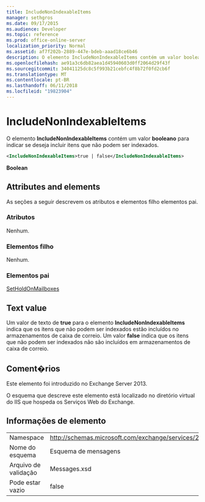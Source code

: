 ```yaml
---
title: IncludeNonIndexableItems
manager: sethgros
ms.date: 09/17/2015
ms.audience: Developer
ms.topic: reference
ms.prod: office-online-server
localization_priority: Normal
ms.assetid: af7f202b-2889-447e-bdeb-aaad18ce6b46
description: O elemento IncludeNonIndexableItems contém um valor booleano para indicar se deseja incluir itens que não podem ser indexados.
ms.openlocfilehash: ae91a3c6db82aea1d45940603d0ff2064d29f43f
ms.sourcegitcommit: 34041125dc8c5f993b21cebfc4f8b72f0fd2cb6f
ms.translationtype: MT
ms.contentlocale: pt-BR
ms.lasthandoff: 06/11/2018
ms.locfileid: "19823904"
---
```

# <a name="includenonindexableitems"></a>IncludeNonIndexableItems

O elemento **IncludeNonIndexableItems** contém um valor **booleano** para indicar se deseja incluir itens que não podem ser indexados. 
  
```XML
<IncludeNonIndexableItems>true | false</IncludeNonIndexableItems>
```

 **Boolean**
## <a name="attributes-and-elements"></a>Attributes and elements

As seções a seguir descrevem os atributos e elementos filho elementos pai.
  
### <a name="attributes"></a>Atributos

Nenhum.
  
### <a name="child-elements"></a>Elementos filho

Nenhum.
  
### <a name="parent-elements"></a>Elementos pai

[SetHoldOnMailboxes](setholdonmailboxes.md)
  
## <a name="text-value"></a>Text value

Um valor de texto de **true** para o elemento **IncludeNonIndexableItems** indica que os itens que não podem ser indexados estão incluídos no armazenamentos de caixa de correio. Um valor **false** indica que os itens que não podem ser indexados não são incluídos em armazenamentos de caixa de correio. 
  
## <a name="remarks"></a>Coment�rios

Este elemento foi introduzido no Exchange Server 2013.
  
O esquema que descreve este elemento está localizado no diretório virtual do IIS que hospeda os Serviços Web do Exchange.
  
## <a name="element-information"></a>Informações de elemento

|||
|:-----|:-----|
|Namespace  <br/> |http://schemas.microsoft.com/exchange/services/2006/messages  <br/> |
|Nome do esquema  <br/> |Esquema de mensagens  <br/> |
|Arquivo de validação  <br/> |Messages.xsd  <br/> |
|Pode estar vazio  <br/> |false  <br/> |
   

